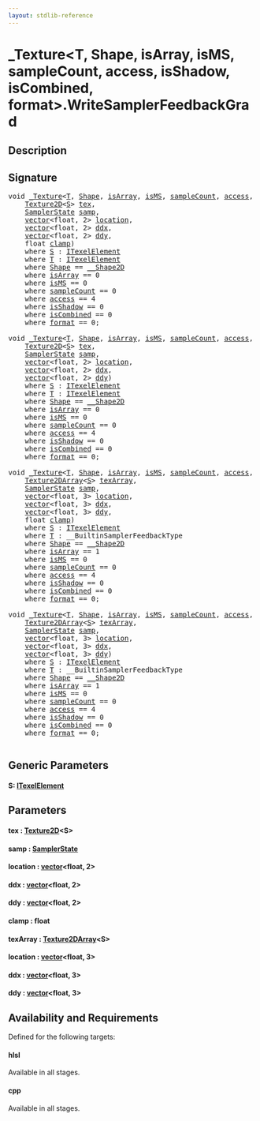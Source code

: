 ```yaml
---
layout: stdlib-reference
---
```


# \_Texture\<T, Shape, isArray, isMS, sampleCount, access, isShadow, isCombined, format\>\.WriteSamplerFeedbackGrad

## Description





## Signature 

<pre>
<span class="code_keyword">void</span> <a href="index.md" class="code_type">_Texture</a>&lt;<a href="index.md#typeparam-T" class="code_type">T</a>, <a href="index.md#typeparam-Shape" class="code_type">Shape</a>, <a href="index.md#decl-isArray" class="code_var">isArray</a>, <a href="index.md#decl-isMS" class="code_var">isMS</a>, <a href="index.md#decl-sampleCount" class="code_var">sampleCount</a>, <a href="index.md#decl-access" class="code_var">access</a>, <a href="index.md#decl-isShadow" class="code_var">isShadow</a>, <a href="index.md#decl-isCombined" class="code_var">isCombined</a>, <a href="index.md#decl-format" class="code_var">format</a>&gt;.<a href="writesamplerfeedbackgrad-05ck.md">WriteSamplerFeedbackGrad</a>&lt;<a href="writesamplerfeedbackgrad-05ck.md#typeparam-S" class="code_type">S</a>&gt;(
    <a href="../texture2d-08.md" class="code_type">Texture2D</a>&lt;<a href="writesamplerfeedbackgrad-05ck.md#typeparam-S" class="code_type">S</a>&gt; <a href="writesamplerfeedbackgrad-05ck.md#decl-tex" class="code_param">tex</a>,
    <a href="../samplerstate-07/index.md" class="code_type">SamplerState</a> <a href="writesamplerfeedbackgrad-05ck.md#decl-samp" class="code_param">samp</a>,
    <a href="../vector/index.md" class="code_type">vector</a>&lt;<span class="code_keyword">float</span>, 2&gt; <a href="writesamplerfeedbackgrad-05ck.md#decl-location" class="code_param">location</a>,
    <a href="../vector/index.md" class="code_type">vector</a>&lt;<span class="code_keyword">float</span>, 2&gt; <a href="writesamplerfeedbackgrad-05ck.md#decl-ddx" class="code_param">ddx</a>,
    <a href="../vector/index.md" class="code_type">vector</a>&lt;<span class="code_keyword">float</span>, 2&gt; <a href="writesamplerfeedbackgrad-05ck.md#decl-ddy" class="code_param">ddy</a>,
    <span class="code_keyword">float</span> <a href="writesamplerfeedbackgrad-05ck.md#decl-clamp" class="code_param">clamp</a>)
    <span class='code_keyword'>where</span> <a href="writesamplerfeedbackgrad-05ck.md#typeparam-S" class="code_type">S</a> : <a href="../../interfaces/itexelelement-016/index.md" class="code_type">ITexelElement</a>
    <span class='code_keyword'>where</span> <a href="index.md#typeparam-T" class="code_type">T</a> : <a href="../../interfaces/itexelelement-016/index.md" class="code_type">ITexelElement</a>
    <span class='code_keyword'>where</span> <a href="index.md#typeparam-Shape" class="code_type">Shape</a> == <a href="../0_shape2d-028/index.md" class="code_type">__Shape2D</a>
    <span class='code_keyword'>where</span> <a href="index.md#decl-isArray" class="code_var">isArray</a> == 0
    <span class='code_keyword'>where</span> <a href="index.md#decl-isMS" class="code_var">isMS</a> == 0
    <span class='code_keyword'>where</span> <a href="index.md#decl-sampleCount" class="code_var">sampleCount</a> == 0
    <span class='code_keyword'>where</span> <a href="index.md#decl-access" class="code_var">access</a> == 4
    <span class='code_keyword'>where</span> <a href="index.md#decl-isShadow" class="code_var">isShadow</a> == 0
    <span class='code_keyword'>where</span> <a href="index.md#decl-isCombined" class="code_var">isCombined</a> == 0
    <span class='code_keyword'>where</span> <a href="index.md#decl-format" class="code_var">format</a> == 0;

<span class="code_keyword">void</span> <a href="index.md" class="code_type">_Texture</a>&lt;<a href="index.md#typeparam-T" class="code_type">T</a>, <a href="index.md#typeparam-Shape" class="code_type">Shape</a>, <a href="index.md#decl-isArray" class="code_var">isArray</a>, <a href="index.md#decl-isMS" class="code_var">isMS</a>, <a href="index.md#decl-sampleCount" class="code_var">sampleCount</a>, <a href="index.md#decl-access" class="code_var">access</a>, <a href="index.md#decl-isShadow" class="code_var">isShadow</a>, <a href="index.md#decl-isCombined" class="code_var">isCombined</a>, <a href="index.md#decl-format" class="code_var">format</a>&gt;.<a href="writesamplerfeedbackgrad-05ck.md">WriteSamplerFeedbackGrad</a>&lt;<a href="writesamplerfeedbackgrad-05ck.md#typeparam-S" class="code_type">S</a>&gt;(
    <a href="../texture2d-08.md" class="code_type">Texture2D</a>&lt;<a href="writesamplerfeedbackgrad-05ck.md#typeparam-S" class="code_type">S</a>&gt; <a href="writesamplerfeedbackgrad-05ck.md#decl-tex" class="code_param">tex</a>,
    <a href="../samplerstate-07/index.md" class="code_type">SamplerState</a> <a href="writesamplerfeedbackgrad-05ck.md#decl-samp" class="code_param">samp</a>,
    <a href="../vector/index.md" class="code_type">vector</a>&lt;<span class="code_keyword">float</span>, 2&gt; <a href="writesamplerfeedbackgrad-05ck.md#decl-location" class="code_param">location</a>,
    <a href="../vector/index.md" class="code_type">vector</a>&lt;<span class="code_keyword">float</span>, 2&gt; <a href="writesamplerfeedbackgrad-05ck.md#decl-ddx" class="code_param">ddx</a>,
    <a href="../vector/index.md" class="code_type">vector</a>&lt;<span class="code_keyword">float</span>, 2&gt; <a href="writesamplerfeedbackgrad-05ck.md#decl-ddy" class="code_param">ddy</a>)
    <span class='code_keyword'>where</span> <a href="writesamplerfeedbackgrad-05ck.md#typeparam-S" class="code_type">S</a> : <a href="../../interfaces/itexelelement-016/index.md" class="code_type">ITexelElement</a>
    <span class='code_keyword'>where</span> <a href="index.md#typeparam-T" class="code_type">T</a> : <a href="../../interfaces/itexelelement-016/index.md" class="code_type">ITexelElement</a>
    <span class='code_keyword'>where</span> <a href="index.md#typeparam-Shape" class="code_type">Shape</a> == <a href="../0_shape2d-028/index.md" class="code_type">__Shape2D</a>
    <span class='code_keyword'>where</span> <a href="index.md#decl-isArray" class="code_var">isArray</a> == 0
    <span class='code_keyword'>where</span> <a href="index.md#decl-isMS" class="code_var">isMS</a> == 0
    <span class='code_keyword'>where</span> <a href="index.md#decl-sampleCount" class="code_var">sampleCount</a> == 0
    <span class='code_keyword'>where</span> <a href="index.md#decl-access" class="code_var">access</a> == 4
    <span class='code_keyword'>where</span> <a href="index.md#decl-isShadow" class="code_var">isShadow</a> == 0
    <span class='code_keyword'>where</span> <a href="index.md#decl-isCombined" class="code_var">isCombined</a> == 0
    <span class='code_keyword'>where</span> <a href="index.md#decl-format" class="code_var">format</a> == 0;

<span class="code_keyword">void</span> <a href="index.md" class="code_type">_Texture</a>&lt;<a href="index.md#typeparam-T" class="code_type">T</a>, <a href="index.md#typeparam-Shape" class="code_type">Shape</a>, <a href="index.md#decl-isArray" class="code_var">isArray</a>, <a href="index.md#decl-isMS" class="code_var">isMS</a>, <a href="index.md#decl-sampleCount" class="code_var">sampleCount</a>, <a href="index.md#decl-access" class="code_var">access</a>, <a href="index.md#decl-isShadow" class="code_var">isShadow</a>, <a href="index.md#decl-isCombined" class="code_var">isCombined</a>, <a href="index.md#decl-format" class="code_var">format</a>&gt;.<a href="writesamplerfeedbackgrad-05ck.md">WriteSamplerFeedbackGrad</a>&lt;<a href="writesamplerfeedbackgrad-05ck.md#typeparam-S" class="code_type">S</a>&gt;(
    <a href="../texture2darray-089.md" class="code_type">Texture2DArray</a>&lt;<a href="writesamplerfeedbackgrad-05ck.md#typeparam-S" class="code_type">S</a>&gt; <a href="writesamplerfeedbackgrad-05ck.md#decl-texArray" class="code_param">texArray</a>,
    <a href="../samplerstate-07/index.md" class="code_type">SamplerState</a> <a href="writesamplerfeedbackgrad-05ck.md#decl-samp" class="code_param">samp</a>,
    <a href="../vector/index.md" class="code_type">vector</a>&lt;<span class="code_keyword">float</span>, 3&gt; <a href="writesamplerfeedbackgrad-05ck.md#decl-location" class="code_param">location</a>,
    <a href="../vector/index.md" class="code_type">vector</a>&lt;<span class="code_keyword">float</span>, 3&gt; <a href="writesamplerfeedbackgrad-05ck.md#decl-ddx" class="code_param">ddx</a>,
    <a href="../vector/index.md" class="code_type">vector</a>&lt;<span class="code_keyword">float</span>, 3&gt; <a href="writesamplerfeedbackgrad-05ck.md#decl-ddy" class="code_param">ddy</a>,
    <span class="code_keyword">float</span> <a href="writesamplerfeedbackgrad-05ck.md#decl-clamp" class="code_param">clamp</a>)
    <span class='code_keyword'>where</span> <a href="writesamplerfeedbackgrad-05ck.md#typeparam-S" class="code_type">S</a> : <a href="../../interfaces/itexelelement-016/index.md" class="code_type">ITexelElement</a>
    <span class='code_keyword'>where</span> <a href="index.md#typeparam-T" class="code_type">T</a> : __BuiltinSamplerFeedbackType
    <span class='code_keyword'>where</span> <a href="index.md#typeparam-Shape" class="code_type">Shape</a> == <a href="../0_shape2d-028/index.md" class="code_type">__Shape2D</a>
    <span class='code_keyword'>where</span> <a href="index.md#decl-isArray" class="code_var">isArray</a> == 1
    <span class='code_keyword'>where</span> <a href="index.md#decl-isMS" class="code_var">isMS</a> == 0
    <span class='code_keyword'>where</span> <a href="index.md#decl-sampleCount" class="code_var">sampleCount</a> == 0
    <span class='code_keyword'>where</span> <a href="index.md#decl-access" class="code_var">access</a> == 4
    <span class='code_keyword'>where</span> <a href="index.md#decl-isShadow" class="code_var">isShadow</a> == 0
    <span class='code_keyword'>where</span> <a href="index.md#decl-isCombined" class="code_var">isCombined</a> == 0
    <span class='code_keyword'>where</span> <a href="index.md#decl-format" class="code_var">format</a> == 0;

<span class="code_keyword">void</span> <a href="index.md" class="code_type">_Texture</a>&lt;<a href="index.md#typeparam-T" class="code_type">T</a>, <a href="index.md#typeparam-Shape" class="code_type">Shape</a>, <a href="index.md#decl-isArray" class="code_var">isArray</a>, <a href="index.md#decl-isMS" class="code_var">isMS</a>, <a href="index.md#decl-sampleCount" class="code_var">sampleCount</a>, <a href="index.md#decl-access" class="code_var">access</a>, <a href="index.md#decl-isShadow" class="code_var">isShadow</a>, <a href="index.md#decl-isCombined" class="code_var">isCombined</a>, <a href="index.md#decl-format" class="code_var">format</a>&gt;.<a href="writesamplerfeedbackgrad-05ck.md">WriteSamplerFeedbackGrad</a>&lt;<a href="writesamplerfeedbackgrad-05ck.md#typeparam-S" class="code_type">S</a>&gt;(
    <a href="../texture2darray-089.md" class="code_type">Texture2DArray</a>&lt;<a href="writesamplerfeedbackgrad-05ck.md#typeparam-S" class="code_type">S</a>&gt; <a href="writesamplerfeedbackgrad-05ck.md#decl-texArray" class="code_param">texArray</a>,
    <a href="../samplerstate-07/index.md" class="code_type">SamplerState</a> <a href="writesamplerfeedbackgrad-05ck.md#decl-samp" class="code_param">samp</a>,
    <a href="../vector/index.md" class="code_type">vector</a>&lt;<span class="code_keyword">float</span>, 3&gt; <a href="writesamplerfeedbackgrad-05ck.md#decl-location" class="code_param">location</a>,
    <a href="../vector/index.md" class="code_type">vector</a>&lt;<span class="code_keyword">float</span>, 3&gt; <a href="writesamplerfeedbackgrad-05ck.md#decl-ddx" class="code_param">ddx</a>,
    <a href="../vector/index.md" class="code_type">vector</a>&lt;<span class="code_keyword">float</span>, 3&gt; <a href="writesamplerfeedbackgrad-05ck.md#decl-ddy" class="code_param">ddy</a>)
    <span class='code_keyword'>where</span> <a href="writesamplerfeedbackgrad-05ck.md#typeparam-S" class="code_type">S</a> : <a href="../../interfaces/itexelelement-016/index.md" class="code_type">ITexelElement</a>
    <span class='code_keyword'>where</span> <a href="index.md#typeparam-T" class="code_type">T</a> : __BuiltinSamplerFeedbackType
    <span class='code_keyword'>where</span> <a href="index.md#typeparam-Shape" class="code_type">Shape</a> == <a href="../0_shape2d-028/index.md" class="code_type">__Shape2D</a>
    <span class='code_keyword'>where</span> <a href="index.md#decl-isArray" class="code_var">isArray</a> == 1
    <span class='code_keyword'>where</span> <a href="index.md#decl-isMS" class="code_var">isMS</a> == 0
    <span class='code_keyword'>where</span> <a href="index.md#decl-sampleCount" class="code_var">sampleCount</a> == 0
    <span class='code_keyword'>where</span> <a href="index.md#decl-access" class="code_var">access</a> == 4
    <span class='code_keyword'>where</span> <a href="index.md#decl-isShadow" class="code_var">isShadow</a> == 0
    <span class='code_keyword'>where</span> <a href="index.md#decl-isCombined" class="code_var">isCombined</a> == 0
    <span class='code_keyword'>where</span> <a href="index.md#decl-format" class="code_var">format</a> == 0;

</pre>

## Generic Parameters

####  <a id="typeparam-S"></a>S: [ITexelElement](../../interfaces/itexelelement-016/index.md)

## Parameters

####  <a id="decl-tex"></a>tex  : [Texture2D](../texture2d-08.md)\<S\>
####  <a id="decl-samp"></a>samp  : [SamplerState](../samplerstate-07/index.md)
####  <a id="decl-location"></a>location  : [vector](../vector/index.md)\<float, 2\>
####  <a id="decl-ddx"></a>ddx  : [vector](../vector/index.md)\<float, 2\>
####  <a id="decl-ddy"></a>ddy  : [vector](../vector/index.md)\<float, 2\>
####  <a id="decl-clamp"></a>clamp  : float
####  <a id="decl-texArray"></a>texArray  : [Texture2DArray](../texture2darray-089.md)\<S\>
####  <a id="decl-location"></a>location  : [vector](../vector/index.md)\<float, 3\>
####  <a id="decl-ddx"></a>ddx  : [vector](../vector/index.md)\<float, 3\>
####  <a id="decl-ddy"></a>ddy  : [vector](../vector/index.md)\<float, 3\>

## Availability and Requirements

Defined for the following targets:

#### hlsl
Available in all stages.

#### cpp
Available in all stages.




<script>
// Fix .md links to .html when on ReadTheDocs
if (window.location.hostname.includes('readthedocs') || 
    window.location.hostname.includes('rtfd.io')) {
  document.addEventListener('DOMContentLoaded', function() {
    const links = document.querySelectorAll('a');
    links.forEach(link => {
      const href = link.getAttribute('href');
      if (href && href.includes('.md')) {
        // This regex will handle .md links with or without fragment identifiers or query parameters
        link.href = link.href.replace(/(.+)\.md(#[^?]*)?(\?.*)?$/, '$1.html$2$3');
      }
    });
  });
}
</script>
